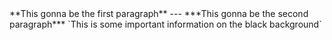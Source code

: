 <html>
  <head>
    <title>Document</title>
    </head>
  <body>
    **This gonna be the first paragraph**
    ---
    ***This gonna be the second paragraph***
    `This is some important information on the black background`
  </body>
